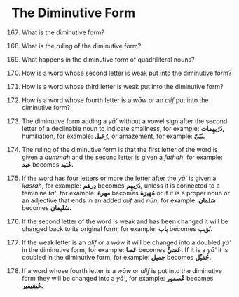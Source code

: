The Diminutive Form
===================

167. What is the diminutive form?

168. What is the ruling of the diminutive form?

169. What happens in the diminutive form of quadriliteral nouns?

170. How is a word whose second letter is weak put into the diminutive
form?

171. How is a word whose third letter is weak put into the diminutive
form?

172. How is a word whose fourth letter is a *wāw* or an *alif* put into
the diminutive form?

167. The diminutive form adding a *yā'* without a vowel sign after the
second letter of a declinable noun to indicate smallness, for example:
**دُرَیهِمات,** humiliation, for example: **رُجَیل,** or amazement, for
example: **بُنَيّ.**

168. The ruling of the diminutive form is that the first letter of the
word is given a *dummah* and the second letter is given a *fathah*, for
example: **عَبد** becomes **عُبَید.**

169. If the word has four letters or more the letter after the *yā'* is
given a *kasrah*, for example: **دِرهَم** becomes **دُرَیهِم,** unless
it is connected to a feminine *tā'*, for example: **مهرة** becomes
**مُهَیرَة** or if it is a proper noun or an adjective that ends in an
added *alif* and *nūn*, for example: **سَلمان** becomes **سُلَیمان.**

170. If the second letter of the word is weak and has been changed it
will be changed back to its original form, for example: **باب** becomes
**بُوَیب.**

171. If the weak letter is an *alif* or a *wāw* it will be changed into
a doubled *yā'* in the diminutive form, for example: **عَصا** becomes
**عُصَيٌّ.** If it is a *yā'* it is doubled in the diminutive form, for
example: **جمیل** becomes **جُمَیِّل.**

172. If a word whose fourth letter is a *wāw* or *alif* is put into the
diminutive form they will be changed into a *yā'*, for example:
**عُصفور** becomes **عُصَیفیر.**


